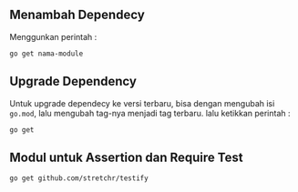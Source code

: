 ## Menambah Dependecy
Menggunkan perintah :
```
go get nama-module
```

## Upgrade Dependency
Untuk upgrade dependecy ke versi terbaru, bisa dengan mengubah isi `go.mod`, lalu mengubah tag-nya menjadi tag terbaru.
lalu ketikkan perintah :
```
go get
```

## Modul untuk Assertion dan Require Test
```
go get github.com/stretchr/testify
```
